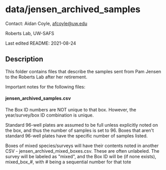 # data/jensen_archived_samples

Contact: Aidan Coyle, afcoyle@uw.edu

Roberts Lab, UW-SAFS

Last edited README: 2021-08-24

## Description

This folder contains files that describe the samples sent from Pam Jensen to the Roberts Lab after her retirement.

Important notes for the following files:

#### jensen_archived_samples.csv

The Box ID numbers are NOT unique to that box. However, the year/survey/box ID combination is unique.

Standard 96-well plates are assumed to be full unless explicitly noted on the box, and thus the number of samples is set to 96. Boxes that aren't standard 96-well plates have the specific number of samples listed.

Boxes of mixed species/surveys will have their contents noted in another CSV - jensen_archived_mixed_boxes.csv. These are often unlabeled. The survey will be labeled as "mixed", and the Box ID will be (if none exists), mixed_box_#, with # being a sequential number for that tote